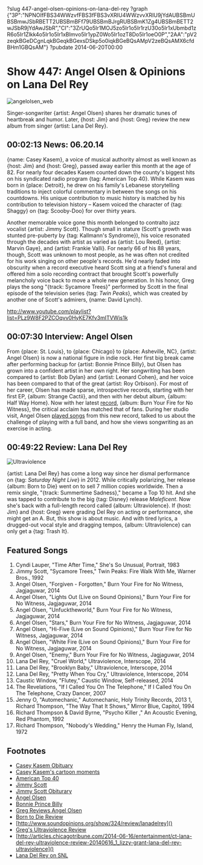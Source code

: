 ?slug 447-angel-olsen-opinions-on-lana-del-rey
?graph {"3P":"NPNOIfFBS34WWzvfFBS3fFBS3vXRIU4WWzvvXRIU9jYdAUBSBmUBSBmwJSbRBETT2UBSBmBFf79UBSBmBJrgRUBSBmK1Zg4UBSBmBETT2wJSbR9jYdAwJSbR","CI":"3ZrUQo5Ir1MOJ5zo5Ir1o5Ir1rzU30o5Ir1xUbmbd1zR6o5Ir1Zlkk4o5Ir1o5Ir1xBImvo5Ir1ypZ0Wo5Ir1ozT8Do5Ir1oeO0P","2AA":"pV2zeqkBGeDCgnLqkBGeqkBGexsDSkp5o0iqkBGeBQsAMpV2zeBQsAMX6cfdBHm1GBQsAM"}
?pubdate 2014-06-20T00:00

# Show 447: Angel Olsen & Opinions on Lana Del Rey

![angelolsen_web](//static.soundopinions.org/images/2014/angelolsen_web.jpg)

Singer-songwriter {artist: Angel Olsen} shares her dramatic tunes of heartbreak and humor. Later, {host: Jim} and {host: Greg} review the new album from singer {artist: Lana Del Rey}. 


## 00:02:13 News: 06.20.14
{name: Casey Kasem}, a voice of musical authority almost as well known as {host: Jim} and {host: Greg}, passed away earlier this month at the age of 82. For nearly four decades Kasem counted down the county's biggest hits on his syndicated radio program {tag: American Top 40}. While Kasem was born in {place: Detroit}, he drew on his family's Lebanese storytelling traditions to inject colorful commentary in between the songs on his countdowns. His unique contribution to music history is matched by his contribution to television history – Kasem voiced the character of {tag: Shaggy} on {tag: Scooby-Doo} for over thirty years. 

Another memorable voice gone this month belonged to contralto jazz vocalist {artist: Jimmy Scott}. Though small in stature (Scott's growth was stunted pre-puberty by {tag: Kallmann's Syndrome}), his voice resonated through the decades with artist as varied as {artist: Lou Reed}, {artist: Marvin Gaye}, and {artist: Frankie Valli}. For nearly 66 of his 88 years, though, Scott was unknown to most people, as he was often not credited for his work singing on other people's records. He'd nearly faded into obscurity when a record executive heard Scott sing at a friend's funeral and offered him a solo recording contract that brought Scott's powerfully melancholy voice back to move a whole new generation.  In his honor, Greg plays the song "{track: Sycamore Trees}" performed by Scott in the final episode of the television series {tag: *Twin Peaks*}, which was created by another one of Scott's admirers, {name: David Lynch}. 

http://www.youtube.com/playlist?list=PLz9W8F2PZCOqvv0HyKE7Kfv3mITVWjs1k

## 00:07:30 Interview: Angel Olsen
From {place: St. Louis}, to {place: Chicago} to {place: Asheville, NC}, {artist: Angel Olsen} is now a national figure in indie rock. Her first big break came after performing backup for {artist: Bonnie Prince Billy}, but Olsen has grown into a confident artist in her own right. Her songwriting has been compared to {artist: Bob Dylan} and {artist: Leonard Cohen}, and her voice has been compared to that of the great {artist: Roy Orbison}. For most of her career, Olsen has made sparse, introspective records, starting with her first EP, {album: Strange Cactii}, and then with her debut album, {album: Half Way Home}. Now with her latest [record](http://www.soundopinions.org/show/429/#angelolsen), {album: Burn Your Fire for No Witness}, the critical acclaim has matched that of fans. During her studio visit, Angel Olsen [played songs](http://www.youtube.com/playlist?list=PLz9W8F2PZCOqvv0HyKE7Kfv3mITVWjs1k) from this new record, talked to us about the challenge of playing with a full band, and how she views songwriting as an exercise in acting.


## 00:49:22 Review: Lana Del Rey
![Ultraviolence](//static.soundopinions.org/assets/447/2AA0.jpg "464296584/880784988")

{artist: Lana Del Rey} has come a long way since her dismal performance on {tag: *Saturday Night Live*} in 2012. While critically polarizing, her release {album: Born to Die} went on to sell 7 million copies worldwide. Then a remix single, "{track: Summertime Sadness}," became a Top 10 hit. And she was tapped to contribute to the big {tag: Disney} release *Maleficent*. Now she's back with a full-length record called {album: Ultraviolence}. If {host: Jim} and {host: Greg} were grading Del Rey on acting or performance, she might get an A. But, this show is about music. And with tired lyrics, a drugged-out vocal style and dragging tempos, {album: Ultraviolence} can only get a {tag: Trash It}.

## Featured Songs

1. Cyndi Lauper, "Time After Time," She's So Unusual, Portrait, 1983
1. Jimmy Scott, "Sycamore Trees," Twin Peaks: Fire Walk With Me, Warner Bros., 1992
1. Angel Olsen, "Forgiven - Forgotten," Burn Your Fire for No Witness, Jagjaguwar, 2014
1. Angel Olsen, "Lights Out (Live on Sound Opinions)," Burn Your Fire for No Witness, Jagjaguwar, 2014
1. Angel Olsen, "Unfucktheworld," Burn Your Fire for No Witness, Jagjaguwar, 2014
1. Angel Olsen, "Stars," Burn Your Fire for No Witness, Jagjaguwar, 2014
1. Angel Olsen, "Hi-Five (Live on Sound Opinions)," Burn Your Fire for No Witness, Jagjaguwar, 2014
1. Angel Olsen, "White Fire (Live on Sound Opinions)," Burn Your Fire for No Witness, Jagjaguwar, 2014
1. Angel Olsen, "Enemy," Burn Your Fire for No Witness, Jagjaguwar, 2014
1. Lana Del Rey, "Cruel World," Ultraviolence, Interscope, 2014 
1. Lana Del Rey, "Brooklyn Baby," Ultraviolence, Interscope, 2014 
1. Lana Del Rey, "Pretty When You Cry," Ultraviolence, Interscope, 2014 
1. Caustic Window, "Flutey," Caustic Window, Self-released, 2014 
1. The Revelations, "If I Called You On The Telephone," If I Called You On The Telephone, Crazy Dancer, 2007
1. Jenny O, "Automechanic," Automechanic, Holy Trinity Records, 2013
1, Richard Thompson, "The Way That It Shows," Mirror Blue, Capitol, 1994
1. Richard Thompson & David Byrne, "Psycho Killer ," An Acoustic Evening, Red Phantom, 1992
1. Richard Thompson, "Nobody's Wedding," Henry the Human Fly, Island, 1972

## Footnotes
- [Casey Kasem Obituary](http://www.hollywoodreporter.com/news/american-top-40-casey-kasem-dies-673058--001?utm_expid=12877228-30.o5EamoCwQW6Y4KeLjVTCxA.1)
- [Casey Kasem's cartoon moments](http://www.latimes.com/entertainment/tv/showtracker/la-et-st-casey-kasem-cartoon-voices-20140606-story.html)
- [American Top 40](http://www.at40.com/caseykasem/index.html)
- [Jimmy Scott](http://www.jimmyscottofficialwebsite.org/homepage.htm)
- [Jimmy Scott Obiturary](http://www.rollingstone.com/music/news/the-triumph-of-jimmy-scott-1925-2014-20140616)
- [Angel Olsen](http://angelolsen.com/)
- [Bonnie Prince Billy](http://royalstablemusic.com/)
- [Greg Reviews Angel Olsen](http://www.chicagotribune.com/entertainment/music/turnitup/sc-angel-olsen-music-review-20140217,0,17119.column)
- [Born to Die Review]()
- [http://www.soundopinions.org/show/324/review/lanadelrey]()
- [Greg's Ultraviolence Review]()
- [http://articles.chicagotribune.com/2014-06-16/entertainment/ct-lana-del-rey-ultraviolence-review-20140616_1_lizzy-grant-lana-del-rey-ultraviolence]()
- [Lana Del Rey on SNL](http://gawker.com/5876449/lana-del-reys-infamous-snl-performance)
